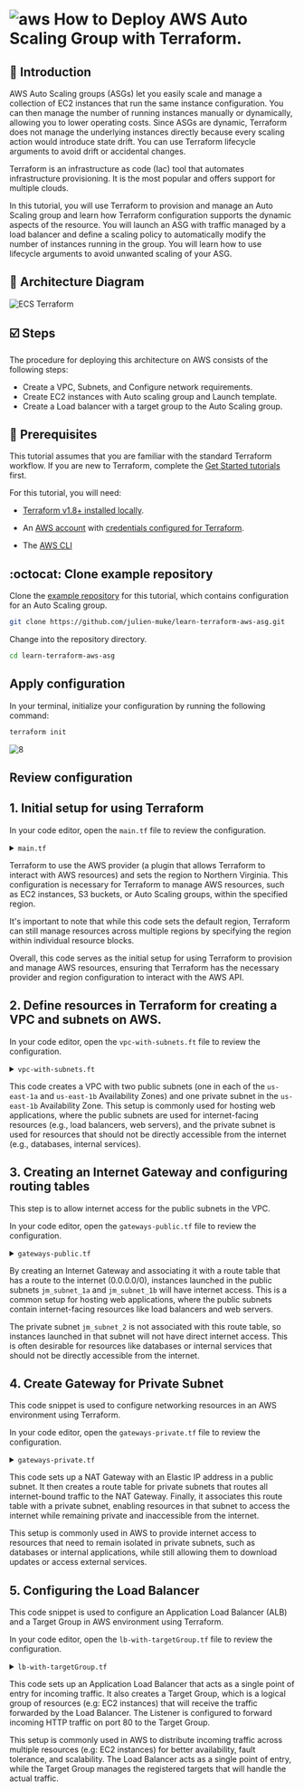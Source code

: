 # ![aws](https://github.com/julien-muke/Search-Engine-Website-using-AWS/assets/110755734/01cd6124-8014-4baa-a5fe-bd227844d263)     How to Deploy AWS Auto Scaling Group with Terraform.


## <a name="introduction">🤖 Introduction</a>

AWS Auto Scaling groups (ASGs) let you easily scale and manage a collection of EC2 instances that run the same instance configuration. You can then manage the number of running instances manually or dynamically, allowing you to lower operating costs. Since ASGs are dynamic, Terraform does not manage the underlying instances directly because every scaling action would introduce state drift. You can use Terraform lifecycle arguments to avoid drift or accidental changes.

Terraform is an infrastructure as code (Iac) tool that automates infrastructure provisioning. It is the most popular and offers support for multiple clouds.

In this tutorial, you will use Terraform to provision and manage an Auto Scaling group and learn how Terraform configuration supports the dynamic aspects of the resource. You will launch an ASG with traffic managed by a load balancer and define a scaling policy to automatically modify the number of instances running in the group. You will learn how to use lifecycle arguments to avoid unwanted scaling of your ASG.


## <a name="design">📐 Architecture Diagram</a>

![ECS Terraform](https://github.com/julien-muke/ec2-auto-scaling-terraform/assets/110755734/7b028d20-dbbe-4228-883f-2eb9a2851095)


## <a name="steps">☑️ Steps</a>

The procedure for deploying this architecture on AWS consists of the following steps:

* Create a VPC, Subnets, and Configure network requirements.
* Create EC2 instances with Auto scaling group and Launch template.
* Create a Load balancer with a target group to the Auto Scaling group.


## 📝 Prerequisites

This tutorial assumes that you are familiar with the standard Terraform workflow. If you are new to Terraform, complete the [Get Started tutorials](https://developer.hashicorp.com/terraform/tutorials/aws-get-started) first.

For this tutorial, you will need:

* [Terraform v1.8+ installed locally](https://developer.hashicorp.com/terraform/tutorials/aws-get-started/install-cli).
    
* An [AWS account](https://portal.aws.amazon.com/billing/signup) with [credentials configured for Terraform](https://registry.terraform.io/providers/hashicorp/aws/latest/docs#authentication).
    
* The [AWS CLI](https://aws.amazon.com/cli/)

##  	:octocat: Clone example repository

Clone the [example repository](https://github.com/julien-muke/learn-terraform-aws-asg) for this tutorial, which contains configuration for an Auto Scaling group.

```bash
git clone https://github.com/julien-muke/learn-terraform-aws-asg.git
```

Change into the repository directory.

```bash
cd learn-terraform-aws-asg
```

## Apply configuration

In your terminal, initialize your configuration by running the following command:

```bash
terraform init
```

![8](https://github.com/julien-muke/ec2-auto-scaling-terraform/assets/110755734/b25cb8d0-4bab-420e-8cdf-00a005265baa)


## Review configuration

## 1. Initial setup for using Terraform

In your code editor, open the `main.tf` file to review the configuration.

<details>
<summary><code>main.tf</code></summary>

```bash
terraform {
  required_providers {
    aws = {
      source  = "hashicorp/aws"
      version = "~> 5.0"
    }
  }
}

# Configure the AWS Provider
provider "aws" {
  region = "us-east-1"
}
```
</details>


Terraform to use the AWS provider (a plugin that allows Terraform to interact with AWS resources) and sets the region to Northern Virginia. This configuration is necessary for Terraform to manage AWS resources, such as EC2 instances, S3 buckets, or Auto Scaling groups, within the specified region.

It's important to note that while this code sets the default region, Terraform can still manage resources across multiple regions by specifying the region within individual resource blocks.

Overall, this code serves as the initial setup for using Terraform to provision and manage AWS resources, ensuring that Terraform has the necessary provider and region configuration to interact with the AWS API.

## 2. Define resources in Terraform for creating a VPC and subnets on AWS.

In your code editor, open the `vpc-with-subnets.ft` file to review the configuration.

<details>
<summary><code>vpc-with-subnets.ft</code></summary>

```bash
# VPC
resource "aws_vpc" "jm_main" {
  cidr_block = "10.0.0.0/23" # 512 IPs 
  tags = {
    Name = "jm-vpc"
  }
}

# Creating 1st public subnet 
resource "aws_subnet" "jm_subnet_1a" {
  vpc_id                  = aws_vpc.jm_main.id
  cidr_block              = "10.0.0.0/27" #32 IPs
  map_public_ip_on_launch = true          # public subnet
  availability_zone       = "us-east-1a"
}

# Creating 2nd public subnet 
resource "aws_subnet" "jm_subnet_1b" {
  vpc_id                  = aws_vpc.jm_main.id
  cidr_block              = "10.0.0.32/27" #32 IPs
  map_public_ip_on_launch = true           # public subnet
  availability_zone       = "us-east-1b"
}

# Creating 1st private subnet 
resource "aws_subnet" "jm_subnet_2" {
  vpc_id                  = aws_vpc.jm_main.id
  cidr_block              = "10.0.1.0/27" #32 IPs
  map_public_ip_on_launch = false         # private subnet
  availability_zone       = "us-east-1b"
}
```
</details>

This code creates a VPC with two public subnets (one in each of the `us-east-1a` and `us-east-1b` Availability Zones) and one private subnet in the `us-east-1b` Availability Zone. This setup is commonly used for hosting web applications, where the public subnets are used for internet-facing resources (e.g., load balancers, web servers), and the private subnet is used for resources that should not be directly accessible from the internet (e.g., databases, internal services).

## 3. Creating an Internet Gateway and configuring routing tables

This step is to allow internet access for the public subnets in the VPC.

In your code editor, open the `gateways-public.tf` file to review the configuration.


<details>
<summary><code>gateways-public.tf</code></summary>

```bash
# Internet Gateway
resource "aws_internet_gateway" "jm_gw" {
  vpc_id = aws_vpc.jm_main.id
}

# route table for public subnet - connecting to Internet gateway
resource "aws_route_table" "jm_rt_public" {
  vpc_id = aws_vpc.jm_main.id

  route {
    cidr_block = "0.0.0.0/0"
    gateway_id = aws_internet_gateway.jm_gw.id
  }
}

# associate the route table with public subnet 1
resource "aws_route_table_association" "jm_rta1" {
  subnet_id      = aws_subnet.jm_subnet_1a.id
  route_table_id = aws_route_table.jm_rt_public.id
}
# associate the route table with public subnet 2
resource "aws_route_table_association" "jm_rta2" {
  subnet_id      = aws_subnet.jm_subnet_1b.id
  route_table_id = aws_route_table.jm_rt_public.id
}
```
</details>

By creating an Internet Gateway and associating it with a route table that has a route to the internet (0.0.0.0/0), instances launched in the public subnets `jm_subnet_1a` and  `jm_subnet_1b` will have internet access. This is a common setup for hosting web applications, where the public subnets contain internet-facing resources like load balancers and web servers.

The private subnet `jm_subnet_2` is not associated with this route table, so instances launched in that subnet will not have direct internet access. This is often desirable for resources like databases or internal services that should not be directly accessible from the internet.

## 4. Create Gateway for Private Subnet

This code snippet is used to configure networking resources in an AWS environment using Terraform.

In your code editor, open the `gateways-private.tf` file to review the configuration.

<details>
<summary><code>gateways-private.tf</code></summary>

```bash
# Elastic IP for NAT gateway
resource "aws_eip" "jm_eip" {
  depends_on = [aws_internet_gateway.jm_gw]
  domain = "vpc"
  tags = {
    Name = "jm_EIP_for_NAT"
  }
}

# NAT gateway for private subnets 
# (for the private subnet to access internet - eg. ec2 instances downloading softwares from internet)
resource "aws_nat_gateway" "jm_nat_for_private_subnet" {
  allocation_id = aws_eip.jm_eip.id
  subnet_id     = aws_subnet.jm_subnet_1a.id # nat should be in public subnet

  tags = {
    Name = "jm NAT for private subnet"
  }

  depends_on = [aws_internet_gateway.jm_gw]
}

# route table - connecting to NAT
resource "aws_route_table" "jm_rt_private" {
  vpc_id = aws_vpc.jm_main.id

  route {
    cidr_block     = "0.0.0.0/0"
    nat_gateway_id = aws_nat_gateway.jm_nat_for_private_subnet.id
  }
}

# associate the route table with private subnet
resource "aws_route_table_association" "jm_rta3" {
  subnet_id      = aws_subnet.jm_subnet_2.id
  route_table_id = aws_route_table.jm_rt_private.id
}
```
</details>

This code sets up a NAT Gateway with an Elastic IP address in a public subnet. It then creates a route table for private subnets that routes all internet-bound traffic to the NAT Gateway. Finally, it associates this route table with a private subnet, enabling resources in that subnet to access the internet while remaining private and inaccessible from the internet.

This setup is commonly used in AWS to provide internet access to resources that need to remain isolated in private subnets, such as databases or internal applications, while still allowing them to download updates or access external services.

## 5. Configuring the Load Balancer

This code snippet is used to configure an Application Load Balancer (ALB) and a Target Group in AWS environment using Terraform.

In your code editor, open the `lb-with-targetGroup.tf` file to review the configuration.

<details>
<summary><code>lb-with-targetGroup.tf</code></summary>

```bash
resource "aws_lb" "jm_lb" {
  name               = "jm-lb-asg"
  internal           = false
  load_balancer_type = "application"
  security_groups    = [aws_security_group.jm_sg_for_elb.id]
  subnets            = [aws_subnet.jm_subnet_1a.id, aws_subnet.jm_subnet_1b.id]
  depends_on         = [aws_internet_gateway.jm_gw]
}

resource "aws_lb_target_group" "jm_alb_tg" {
  name     = "jm-tf-lb-alb-tg"
  port     = 80
  protocol = "HTTP"
  vpc_id   = aws_vpc.jm_main.id
}

resource "aws_lb_listener" "jm_front_end" {
  load_balancer_arn = aws_lb.jm_lb.arn
  port              = "80"
  protocol          = "HTTP"
  default_action {
    type             = "forward"
    target_group_arn = aws_lb_target_group.jm_alb_tg.arn
  }
}
```
</details>

This code sets up an Application Load Balancer that acts as a single point of entry for incoming traffic. It also creates a Target Group, which is a logical group of resources (e.g: EC2 instances) that will receive the traffic forwarded by the Load Balancer. The Listener is configured to forward incoming HTTP traffic on port 80 to the Target Group.

This setup is commonly used in AWS to distribute incoming traffic across multiple resources (e.g: EC2 instances) for better availability, fault tolerance, and scalability. The Load Balancer acts as a single point of entry, while the Target Group manages the registered targets that will handle the actual traffic.


